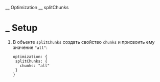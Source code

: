 \_\_ Optimization \_\_ splitChunks

# \_ Setup

1. В объекте `splitChunks` создать свойство `chunks` и присвоить ему значение `"all"`:

   ```
   optimization: {
    splitChunks: {
      chunks: "all"
    }
   }
   ```
